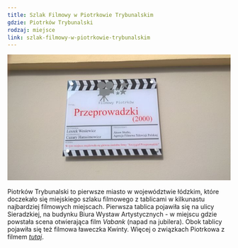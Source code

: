 ```yaml
---
title: Szlak Filmowy w Piotrkowie Trybunalskim
gdzie: Piotrków Trybunalski
rodzaj: miejsce
link: szlak-filmowy-w-piotrkowie-trybunalskim
---
```

![Szlak Filmowy w Piotrkowie Trybunalskim](/foto/plenery/piotrkow-szlak.jpg)

Piotrków Trybunalski to pierwsze miasto w województwie łódzkim, które doczekało się miejskiego szlaku filmowego z tablicami w kilkunastu najbardziej filmowych miejscach. Pierwsza tablica pojawiła się na ulicy Sieradzkiej, na budynku Biura Wystaw Artystycznych - w miejscu gdzie powstała scena otwierająca film *Vabank* (napad na jubilera). Obok tablicy pojawiła się też filmowa ławeczka Kwinty. Więcej o związkach Piotrkowa z filmem [*tutaj*](https://www.facebook.com/FilmowyPiotrkow/?hc_ref=PAGES_TIMELINE).
